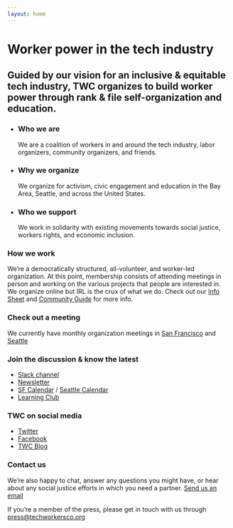 ```yaml
---
layout: home
---
```

<script>
$(document).ready(function(){
// Add smooth scrolling to all links
$("a").on('click', function(event) {

// Make sure this.hash has a value before overriding default behavior
if (this.hash !== "") {
// Prevent default anchor click behavior
event.preventDefault();

// Store hash
var hash = this.hash;

// Using jQuery's animate() method to add smooth page scroll
// The optional number (800) specifies the number of milliseconds it takes to scroll to the specified area
$('html, body').animate({
scrollTop: $(hash).offset().top
}, 800, function(){

// Add hash (#) to URL when done scrolling (default click behavior)
window.location.hash = hash;
});
} // End if
});
});
</script>
<div id="home">
<h1><span>Worker</span> power in the tech industry</h1>
<h2>Guided by our vision for an inclusive & equitable tech industry, TWC organizes to build worker power through rank & file self-organization and education.</h2>
</div>
<div id="learn">
<ul>
<li><h3>Who we are</h3><p>We are a coalition of workers in and around the tech industry, labor organizers, community organizers, and friends.</p></li>
<li><h3>Why we organize</h3><p>We organize for activism, civic engagement and education in the Bay Area, Seattle, and across the United States.</p></li>
<li><h3>Who we support</h3><p>We work in solidarity with existing movements towards social justice, workers rights, and economic inclusion.</p></li>
</ul>
<div id="how"><h3>How we work</h3><p>We’re a democratically structured, all-volunteer, and worker-led organization. At this point, membership consists of attending meetings in person and working on the various projects that people are interested in. We organize online but IRL is the crux of what we do. Check out our <a href="https://s3-us-west-1.amazonaws.com/techworkerscoalition.org/assets/files/TWCInfosheet.pdf">Info Sheet</a> and <a href="/community-guide">Community Guide</a> for more info.</p></div>
</div>

<div id= "connect">
<h3>Check out a meeting</h3><p>We currently have monthly organization meetings in <a href="https://www.meetup.com/Tech-Workers-Coalition/">San Francisco</a> and <a href="">Seattle</a></p>
<h3>Join the discussion & know the latest</h3><ul>
<li><a href="/subscribe">Slack channel</a></li>
<li><a href="/subscribe">Newsletter</a></li>
<li><a href="/events">SF Calendar</a> / <a href="">Seattle Calendar</a></li>
<li><a href="https://sites.google.com/view/tech-workers-coalition/learning-club">Learning Club</a></li>
</ul>
<h3>TWC on social media</h3><ul id="social">
<li><a href="https://twitter.com/techworkersco">Twitter</a></li>
<li><a href="https://www.facebook.com/TechWorkersCoalition">Facebook</a></li>
<li><a href="https://medium.com/tech-workers-coalition">TWC Blog</a></li>
</ul>
<h3>Contact us</h3>
<p>We’re also happy to chat, answer any questions you might have, or hear about any social justice efforts in which you need a partner. <a href="mailto:hello@techworkersco.org">Send us an email</a></p>
<p>If you’re a member of the press, please get in touch with us through <a href="mailto:press@techworkersco.org">press@techworkersco.org</a></p>
</div>




